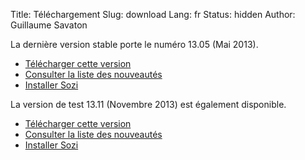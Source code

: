 Title: Téléchargement
Slug: download
Lang: fr
Status: hidden
Author: Guillaume Savaton

La dernière version stable porte le numéro 13.05 (Mai 2013).

  * [Télécharger cette version](|filename|/releases/sozi-release-13.05-21064303.zip)
  * [Consulter la liste des nouveautés](|filename|/News/release-13.05-fr.md)
  * [Installer Sozi](|filename|install.md)

La version de test 13.11 (Novembre 2013) est également disponible.

  * [Télécharger cette version](|filename|/releases/sozi-release-13.11-30213629.zip)
  * [Consulter la liste des nouveautés](|filename|/News/release-13.11-fr.md)
  * [Installer Sozi](|filename|install.md)

